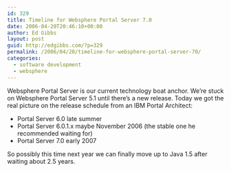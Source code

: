 ```yaml
---
id: 329
title: Timeline for Websphere Portal Server 7.0
date: 2006-04-20T20:46:10+00:00
author: Ed Gibbs
layout: post
guid: http://edgibbs.com/?p=329
permalink: /2006/04/20/timeline-for-websphere-portal-server-70/
categories:
  - software development
  - websphere
---
```

Websphere Portal Server is our current technology boat anchor. We&#8217;re stuck on Websphere Portal Server 5.1 until there&#8217;s a new release. Today we got the real picture on the release schedule from an IBM Portal Architect:

  * Portal Server 6.0 late summer
  * Portal Server 6.0.1.x maybe November 2006 (the stable one he recommended waiting for)
  * Portal Server 7.0 early 2007

So possibly this time next year we can finally move up to Java 1.5 after waiting about 2.5 years.